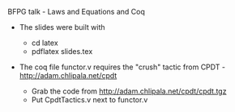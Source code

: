 BFPG talk - Laws and Equations and Coq

- The slides were built with
  - cd latex
  - pdflatex slides.tex

- The coq file functor.v requires the "crush" tactic 
  from CPDT - http://adam.chlipala.net/cpdt
  - Grab the code from http://adam.chlipala.net/cpdt/cpdt.tgz
  - Put CpdtTactics.v next to functor.v

